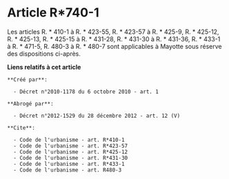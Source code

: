 # Article R*740-1

Les articles R. * 410-1 à R. * 423-55, R. * 423-57 à R. * 425-9, R. * 425-12, R. * 425-13, R. * 425-15 à R. * 431-28, 
R. * 431-30 à R. * 431-36, R. * 433-1 à R. * 471-5, R. 480-3 à R. * 480-7 sont applicables à Mayotte sous réserve des
dispositions ci-après.

**Liens relatifs à cet article**

	**Créé par**:

	  - Décret n°2010-1178 du 6 octobre 2010 - art. 1

	**Abrogé par**:

	  - Décret n°2012-1529 du 28 décembre 2012 - art. 12 (V)

	**Cite**:

	  - Code de l'urbanisme - art. R*410-1
	  - Code de l'urbanisme - art. R*423-57
	  - Code de l'urbanisme - art. R*425-12
	  - Code de l'urbanisme - art. R*431-30
	  - Code de l'urbanisme - art. R*433-1
	  - Code de l'urbanisme - art. R480-3
